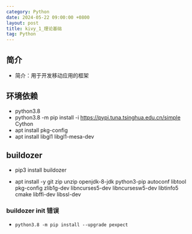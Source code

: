 ```yaml
---
category: Python
date: 2024-05-22 09:00:00 +0800
layout: post
title: kivy_1_理论基础
tag: Python
---
```

## 简介

+ 简介：用于开发移动应用的框架

## 环境依赖

+ python3.8
+ python3.8 -m pip install -i https://pypi.tuna.tsinghua.edu.cn/simple Cython
+ apt install pkg-config
+ apt install libgl1 libgl1-mesa-dev 

## buildozer

+ pip3 install buildozer

+ apt install -y git zip unzip openjdk-8-jdk python3-pip autoconf libtool pkg-config zlib1g-dev libncurses5-dev libncursesw5-dev libtinfo5 cmake libffi-dev libssl-dev

### buildozer init 错误

+ `python3.8 -m pip install --upgrade pexpect`